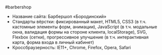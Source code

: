 #barbershop
- Название сайта: Барбершоп «Бородинский»
- Стандарты вёрстки: фиксированный макет, HTML5, CSS3 (в т.ч. кастомные элементы форм, анимации), JavaScript (в т.ч. модальные окна, валидация формы на стороне клиента, localStorage), SVG, Flexbox (сетки), прогрессивное улучшение (в т.ч. интерактивная карта, форма входа в личный кабинет)
- Кроссбраузерность: IE11+, Chrome, Firefox, Opera, Safari